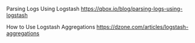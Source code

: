 
Parsing Logs Using Logstash
https://qbox.io/blog/parsing-logs-using-logstash

How to Use Logstash Aggregations
https://dzone.com/articles/logstash-aggregations
